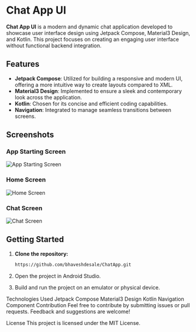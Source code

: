 # Chat App UI

**Chat App UI** is a modern and dynamic chat application developed to showcase user interface design using Jetpack Compose, Material3 Design, and Kotlin. This project focuses on creating an engaging user interface without functional backend integration.

## Features

- **Jetpack Compose**: Utilized for building a responsive and modern UI, offering a more intuitive way to create layouts compared to XML.
- **Material3 Design**: Implemented to ensure a sleek and contemporary look across the application.
- **Kotlin**: Chosen for its concise and efficient coding capabilities.
- **Navigation**: Integrated to manage seamless transitions between screens.

## Screenshots

### App Starting Screen
![App Starting Screen](https://github.com/your-username/chat-app-ui/raw/main/images/app-starting-screen.png)

### Home Screen
![Home Screen](https://github.com/your-username/chat-app-ui/raw/main/images/home-screen.png)

### Chat Screen
![Chat Screen](https://github.com/your-username/chat-app-ui/raw/main/images/chat-screen.png)

## Getting Started

1. **Clone the repository:**
   ```bash
   https://github.com/bhaveshdesale/ChatApp.git
2. Open the project in Android Studio.

3. Build and run the project on an emulator or physical device.

Technologies Used
Jetpack Compose
Material3 Design
Kotlin
Navigation Component
Contribution
Feel free to contribute by submitting issues or pull requests. Feedback and suggestions are welcome!

License
This project is licensed under the MIT License.
